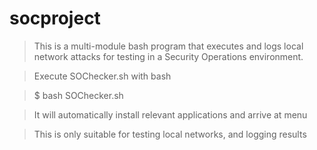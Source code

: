 # socproject
>This is a multi-module bash program that executes and logs local network attacks for testing in a Security Operations environment.

> Execute SOChecker.sh with bash

> $ bash SOChecker.sh

> It will automatically install relevant applications and arrive at menu

> This is only suitable for testing local networks, and logging results
